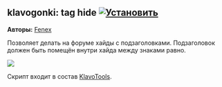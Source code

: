## klavogonki: tag hide [![Установить](http://s43.radikal.ru/i101/1406/15/25aa0cc99cf2.png)](https://github.com/voidmain02/KgScripts/raw/master/scripts/tagHide.user.js)
**Авторы:** [Fenex](http://klavogonki.ru/u/#/82885/)

Позволяет делать на форуме хайды с подзаголовками. Подзаголовок должен быть помещён внутри хайда между знаками равно.

![](http://s020.radikal.ru/i721/1406/06/92f9db9657a3.png)

Скрипт входит в состав [KlavoTools](https://chrome.google.com/webstore/detail/klavotools/gjfkpldhfcknofacejmlahofmcmhgpic).
